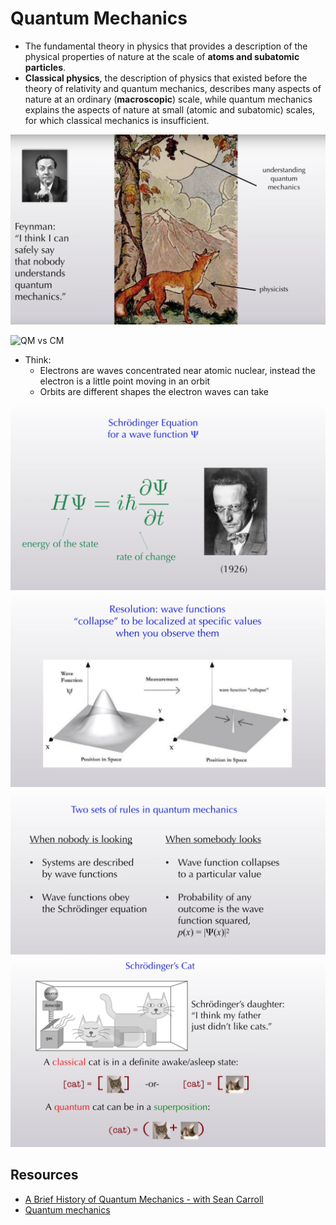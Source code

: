 #  Quantum Mechanics
-  The fundamental theory in physics that provides a description of the physical properties of nature at the scale of **atoms and subatomic particles**.
- **Classical physics**, the description of physics that existed before the theory of relativity and quantum mechanics, describes many aspects of nature at an ordinary (**macroscopic**) scale, while quantum mechanics explains the aspects of nature at small (atomic and subatomic) scales, for which classical mechanics is insufficient.

![QM-1](img/qm-1.png)


![QM vs CM](https://upload.wikimedia.org/wikipedia/commons/5/56/Modernphysicsfields.svg)

- Think:
    - Electrons are waves concentrated near atomic nuclear, instead  the electron is a little point moving in an orbit 
    - Orbits are different shapes the electron waves can take

![QM - SE](img/QM-SEqn-1.png)
![QM - 3](img/QM-3.png)
![QM - 4](img/QM-4.png)
![QM - 5](img/QM-5.png)




## Resources
- [A Brief History of Quantum Mechanics - with Sean Carroll](https://www.youtube.com/watch?v=5hVmeOCJjOU)
- [Quantum mechanics](https://en.wikipedia.org/wiki/Quantum_mechanics)
